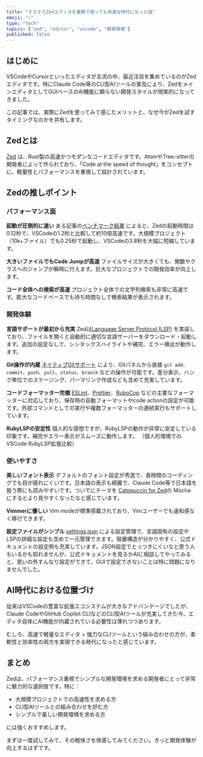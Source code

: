 ```yaml
---
title: "そろそろZedエディタを業務で使っても快適な時代になった話"
emoji: "⚡"
type: "tech"
topics: ["zed", "editor", "vscode", "開発環境"]
published: false
---
```


## はじめに

VSCodeやCursorといったエディタが主流の中、最近注目を集めているのがZedエディタです。特にClaude Code等のCLI型AIツールの普及により、ZedをメインエディタとしてGUIベースのAI機能に頼らない開発スタイルが現実的になってきました。

この記事では、実際にZedを使ってみて感じたメリットと、なぜ今がZedを試すタイミングなのかを共有します。

## Zedとは

[Zed](https://zed.dev/) は、Rust製の高速かつモダンなコードエディタです。AtomやTree-sitterの開発者によって作られており、「Code at the speed of thought」をコンセプトに、軽量性とパフォーマンスを重視して設計されています。

## Zedの推しポイント

### パフォーマンス面

**起動が圧倒的に速い**
ある記事の[ベンチマーク結果](https://markaicode.com/zed-editor-vs-vscode-2025-performance-migration/) によると、Zedの起動時間は0.12秒で、VSCodeの1.2秒と比較して約10倍高速です。大規模プロジェクト（10k+ファイル）でも0.25秒で起動し、VSCodeの3.8秒を大幅に短縮しています。

**大きいファイルでもCode Jumpが高速**
ファイルサイズが大きくても、関数やクラスへのジャンプが瞬時に行えます。巨大なプロジェクトでの開発効率が向上します。

**コード全体への検索が高速**
プロジェクト全体での文字列検索も非常に高速です。膨大なコードベースでも待ち時間なしで検索結果が表示されます。

### 開発体験

**言語サポートが最初から充実**
Zedは[Language Server Protocol (LSP)](https://zed.dev/docs/configuring-languages) を実装しており、ファイルを開くと自動的に適切な言語サーバーをダウンロード・起動します。追加の設定なしで、シンタックスハイライトや補完、エラー検出が動作します。

**Git操作が内蔵**
[ネイティブGitサポート](https://zed.dev/docs/git) により、Gitパネルから直接 `git add`、`commit`、`push`、`pull`、`status`、`branch` などの操作が可能です。差分表示、ハンク単位でのステージング、パーマリンク作成なども含めて充実しています。

**コードフォーマッター完備**
[ESLint](https://zed.dev/docs/languages/javascript)、[Prettier](https://zed.dev/docs/configuring-languages)、[RuboCop](https://zed.dev/docs/languages/ruby) などの主要なフォーマッターに対応しており、保存時の自動フォーマットやcode actionの設定が可能です。外部コマンドとしての実行や複数フォーマッターの連続実行もサポートしています。

**RubyLSPの安定性**
個人的な感想ですが、RubyLSPの動作が非常に安定している印象です。補完やエラー表示がスムーズに動作します。
（個人的環境でのVSCode RubyLSP拡張比較）

### 使いやすさ

**美しいフォント表示**
デフォルトのフォント設定が秀逸で、長時間のコーディングでも目が疲れにくいです。日本語の表示も綺麗で、Claude Code等で日本語を扱う際にも読みやすいです。ついでにテーマを [Catppuccin for Zed](https://github.com/catppuccin/zed)の Mocha にするとより見やすくなったなと感じています。

**Vimmerに優しい**
Vim modeが標準搭載されており、Vimユーザーでも違和感なく移行できます。

**設定ファイルがシンプル**
[settings.json](https://zed.dev/docs/configuring-zed) による設定管理で、言語固有の設定やLSPの詳細な設定も含めて一元管理できます。階層構造が分かりやすく、公式ドキュメントの設定例も充実しています。JSON設定でとっつきにくいなと思う人もいるかも知れませんが、公式ドキュメントを見るかAIに相談してやってみると、思いの外すんなり設定ができて、GUIで設定できないことは特に問題になりませんでした。

## AI時代における位置づけ

従来はVSCodeの豊富な拡張エコシステムが大きなアドバンテージでしたが、Claude CodeやGitHub Copilot CLIなどのCLI型AIツールが充実してきた今、エディタ自体にAI機能が内蔵されている必要性は薄れつつあります。

むしろ、高速で軽量なエディタ + 強力なCLIツールという組み合わせの方が、柔軟性と効率性の両方を実現できる時代になったと感じています。

## まとめ

Zedは、パフォーマンス重視でシンプルな開発環境を求める開発者にとって非常に魅力的な選択肢です。特に：

- 大規模プロジェクトでの高速性を求める方
- CLI型AIツールとの組み合わせを好む方
- シンプルで美しい開発環境を求める方

には強くおすすめします。

まずは一度試してみて、その軽快さを体感してみてください。きっと開発体験が向上するはずです。

